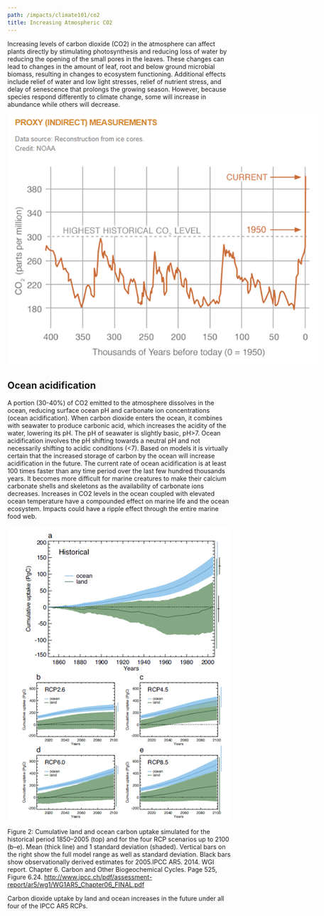 ```yaml
---
path: /impacts/climate101/co2
title: Increasing Atmospheric CO2
---
```


<content-header icon="air_co2_change" title="Changes in Air and Water Chemistry"></content-header>

Increasing levels of carbon dioxide (CO2) in the atmosphere can affect plants directly by stimulating photosynthesis and reducing loss of water by reducing the opening of the small pores in the leaves. These changes can lead to changes in the amount of leaf, root and below ground microbial biomass, resulting in changes to ecosystem functioning. Additional effects include relief of water and low light stresses, relief of nutrient stress, and delay of senescence that prolongs the growing season. However, because species respond differently to climate change, some will increase in abundance while others will decrease.

<div style="width:700px;">

![CO2 Levels chart](co2-chart1.png 'Figure 1: CO2 levels during the last three glacial cycles, as reconstructed from ice cores.')

</div>

## Ocean acidification

A portion (30-40%) of CO2 emitted to the atmosphere dissolves in the ocean, reducing surface ocean pH and carbonate ion concentrations (ocean acidification). When carbon dioxide enters the ocean, it combines with seawater to produce carbonic acid, which increases the acidity of the water, lowering its pH. The pH of seawater is slightly basic, pH>7. Ocean acidification involves the pH shifting towards a neutral pH and not necessarily shifting to acidic conditions (<7). Based on models it is virtually certain that the increased storage of carbon by the ocean will increase acidification in the future. The current rate of ocean acidification is at least 100 times faster than any time period over the last few hundred thousands years. It becomes more difficult for marine creatures to make their calcium carbonate shells and skeletons as the availability of carbonate ions decreases. Increases in CO2 levels in the ocean coupled with elevated ocean temperature have a compounded effect on marine life and the ocean ecosystem. Impacts could have a ripple effect through the entire marine food web.

![CO2 Levels Chart 2](co2-chart2.png)

<figcaption>
Figure 2: Cumulative land and ocean carbon uptake simulated for the historical period 1850–2005 (top) and for the four RCP scenarios up to 2100 (b–e). Mean (thick line) and 1 standard deviation (shaded). Vertical bars on the right show the full model range as well as standard deviation. Black bars show observationally derived estimates for 2005.IPCC AR5. 2014. WGI report. Chapter 6. Carbon and Other Biogeochemical Cycles. Page 525, Figure 6.24.
<a href="http://www.ipcc.ch/pdf/assessment-report/ar5/wg1/WG1AR5_Chapter06_FINAL.pdf" target="_blank" rel="noopener noreferrer">http://www.ipcc.ch/pdf/assessment-report/ar5/wg1/WG1AR5_Chapter06_FINAL.pdf</a>
</figcaption>

Carbon dioxide uptake by land and ocean increases in the future under all four of the IPCC AR5 RCPs.
